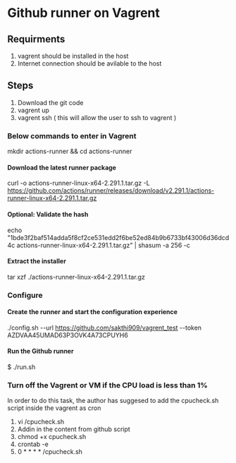 # Github runner on Vagrent
## Requirments
1. vagrent should be installed in the host
2. Internet connection should be avilable to the host

## Steps
1. Download the git code
2. vagrent up
3. vagrent ssh ( this will allow the user to ssh to vagrent )

### Below commands to enter in Vagrent 
  mkdir actions-runner && cd actions-runner
#### Download the latest runner package
 curl -o actions-runner-linux-x64-2.291.1.tar.gz -L https://github.com/actions/runner/releases/download/v2.291.1/actions-runner-linux-x64-2.291.1.tar.gz
#### Optional: Validate the hash
 echo "1bde3f2baf514adda5f8cf2ce531edd2f6be52ed84b9b6733bf43006d36dcd4c  actions-runner-linux-x64-2.291.1.tar.gz" | shasum -a 256 -c
#### Extract the installer
 tar xzf ./actions-runner-linux-x64-2.291.1.tar.gz

### Configure
#### Create the runner and start the configuration experience
 ./config.sh --url https://github.com/sakthi909/vagrent_test --token AZDVAA45UMAD63P3OVK4A73CPUYH6
#### Run the Github runner
$ ./run.sh

### Turn off the Vagrent or VM if the CPU load is less than 1%

In order to do this task, the author has suggesed to add the cpucheck.sh script inside the vagrent as cron
1. vi /cpucheck.sh
2. Addin in the content from github script
3. chmod +x cpucheck.sh
4. crontab -e
5. 0 * * * * /cpucheck.sh 
